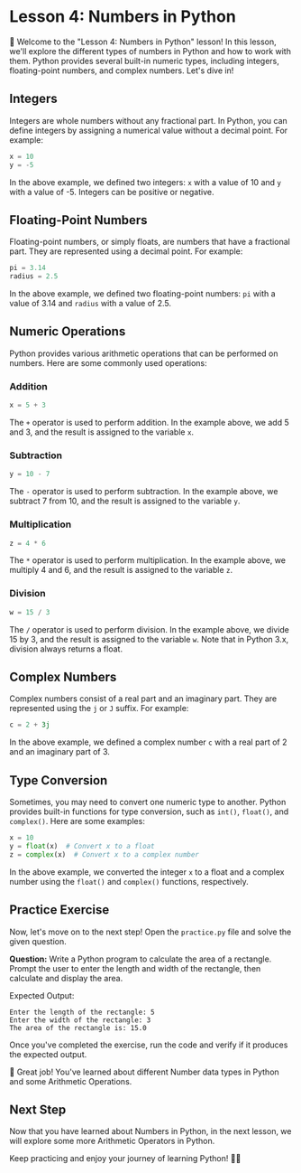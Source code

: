 # **Lesson 4: Numbers in Python**

🔢 Welcome to the "Lesson 4: Numbers in Python" lesson! In this lesson, we'll explore the different types of numbers in Python and how to work with them. Python provides several built-in numeric types, including integers, floating-point numbers, and complex numbers. Let's dive in!

## **Integers**

Integers are whole numbers without any fractional part. In Python, you can define integers by assigning a numerical value without a decimal point. For example:

```python
x = 10
y = -5
```

In the above example, we defined two integers: `x` with a value of 10 and `y` with a value of -5. Integers can be positive or negative.

## **Floating-Point Numbers**

Floating-point numbers, or simply floats, are numbers that have a fractional part. They are represented using a decimal point. For example:

```python
pi = 3.14
radius = 2.5
```

In the above example, we defined two floating-point numbers: `pi` with a value of 3.14 and `radius` with a value of 2.5.

## **Numeric Operations**

Python provides various arithmetic operations that can be performed on numbers. Here are some commonly used operations:

### **Addition**

```python
x = 5 + 3
```

The `+` operator is used to perform addition. In the example above, we add 5 and 3, and the result is assigned to the variable `x`.

### **Subtraction**

```python
y = 10 - 7
```

The `-` operator is used to perform subtraction. In the example above, we subtract 7 from 10, and the result is assigned to the variable `y`.

### **Multiplication**

```python
z = 4 * 6
```

The `*` operator is used to perform multiplication. In the example above, we multiply 4 and 6, and the result is assigned to the variable `z`.

### **Division**

```python
w = 15 / 3
```

The `/` operator is used to perform division. In the example above, we divide 15 by 3, and the result is assigned to the variable `w`. Note that in Python 3.x, division always returns a float.

## **Complex Numbers**

Complex numbers consist of a real part and an imaginary part. They are represented using the `j` or `J` suffix. For example:

```python
c = 2 + 3j
```

In the above example, we defined a complex number `c` with a real part of 2 and an imaginary part of 3.

## **Type Conversion**

Sometimes, you may need to convert one numeric type to another. Python provides built-in functions for type conversion, such as `int()`, `float()`, and `complex()`. Here are some examples:

```python
x = 10
y = float(x)  # Convert x to a float
z = complex(x)  # Convert x to a complex number
```

In the above example, we converted the integer `x` to a float and a complex number using the `float()` and `complex()` functions, respectively.

<!-- ## Code Playground

To experiment with numbers and perform different operations, visit the code playground for this lesson. Click on the following link: [Lesson Code Playground](https://your-code-playground-link) -->

## **Practice Exercise**

Now, let's move on to the next step! Open the `practice.py` file and solve the given question.

**Question:** Write a Python program to calculate the area of a rectangle. Prompt the user to enter the length and width of the rectangle, then calculate and display the area.

Expected Output:
```
Enter the length of the rectangle: 5
Enter the width of the rectangle: 3
The area of the rectangle is: 15.0
```

Once you've completed the exercise, run the code and verify if it produces the expected output.

🚀 Great job! You've learned about different Number data types in Python and some Arithmetic Operations.

## **Next Step**

Now that you have learned about Numbers in Python, in the next lesson, we will explore some more Arithmetic Operators in Python.

Keep practicing and enjoy your journey of learning Python! 💪🐍